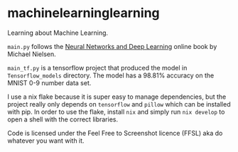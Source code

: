 # machinelearninglearning

Learning about Machine Learning.

`main.py` follows the [Neural Networks and Deep Learning](http://neuralnetworksanddeeplearning.com) online book by Michael Nielsen.

`main_tf.py` is a tensorflow project that produced the model in `Tensorflow_models` directory. The model has a $98.81$% accuracy on the MNIST 0-9 number data set.

I use a nix flake because it is super easy to manage dependencies, but the project really only depends on `tensorflow` and `pillow` which can be installed with pip. In order to use the flake, install `nix` and simply run `nix develop` to open a shell with the correct libraries.

Code is licensed under the Feel Free to Screenshot licence (FFSL) aka do whatever you want with it.
